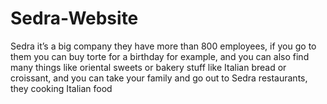 # Sedra-Website
Sedra it’s a big company they have more than 800 employees, if you go to them you can buy torte for a birthday for example, and you can also find many things like oriental sweets or bakery stuff like Italian bread or croissant, and you can take your family and go out to Sedra restaurants, they cooking Italian food
